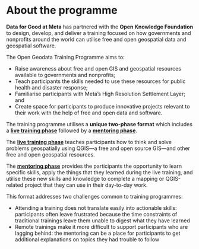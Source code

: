 # About the programme

**Data for Good at Meta** has partnered with the **Open Knowledge Foundation** to design, develop, and deliver a training focused on how governments and nonprofits around the world can utilise free and open geospatial data and geospatial software. 

The Open Geodata Training Programme aims to:
- Raise awareness about free and open GIS and geospatial resources available to governments and nonprofits;
- Teach participants the skills needed to use these resources for public health and disaster response;
- Familiarise participants with Meta’s High Resolution Settlement Layer; and
- Create space for participants to produce innovative projects relevant to their work with the help of free and open data and software.

The training programme utilises a **unique two-phase format** which includes a [**live training phase**](live-training-phase/live-training.html) followed by a [**mentoring phase**](mentoring-phase/mentoring.html).

The [**live training phase**](live-training-phase/live-training.html) teaches participants how to think and solve problems geospatially using QGIS—a free and open source GIS—and other free and open geospatial resources. 

The [**mentoring phase**](mentoring-phase/mentoring.html) provides the participants the opportunity to learn specific skills, apply the things that they learned during the live training, and utilise these new skills and knowledge to complete a mapping or QGIS-related project that they can use in their day-to-day work. 

This format addresses two challenges common to training programmes: 
- Attending a training does not translate easily into actionable skills: participants often leave frustrated because the time constraints of traditional trainings leave them unable to digest what they have learned
- Remote trainings make it more difficult to support participants who are lagging behind: the mentoring can be a place for participants to get additional explanations on topics they had trouble to follow
